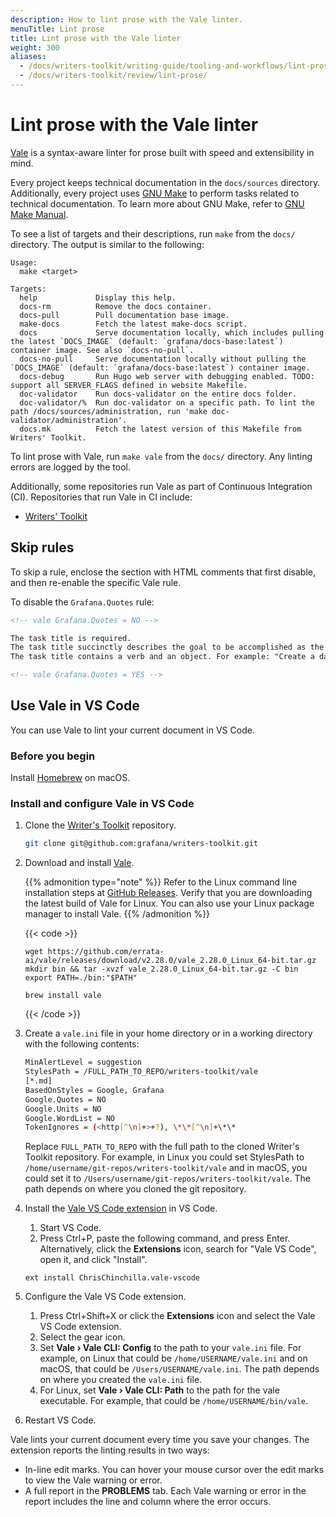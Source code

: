 ```yaml
---
description: How to lint prose with the Vale linter.
menuTitle: Lint prose
title: Lint prose with the Vale linter
weight: 300
aliases:
  - /docs/writers-toolkit/writing-guide/tooling-and-workflows/lint-prose/
  - /docs/writers-toolkit/review/lint-prose/
---
```


# Lint prose with the Vale linter

[Vale](https://github.com/errata-ai/vale) is a syntax-aware linter for prose built with speed and extensibility in mind.

Every project keeps technical documentation in the `docs/sources` directory.
Additionally, every project uses [GNU Make](https://www.gnu.org/software/make/) to perform tasks related to technical documentation.
To learn more about GNU Make, refer to [GNU Make Manual](https://www.gnu.org/software/make/manual/).

To see a list of targets and their descriptions, run `make` from the `docs/` directory.
The output is similar to the following:

```console
Usage:
  make <target>

Targets:
  help             Display this help.
  docs-rm          Remove the docs container.
  docs-pull        Pull documentation base image.
  make-docs        Fetch the latest make-docs script.
  docs             Serve documentation locally, which includes pulling the latest `DOCS_IMAGE` (default: `grafana/docs-base:latest`) container image. See also `docs-no-pull`.
  docs-no-pull     Serve documentation locally without pulling the `DOCS_IMAGE` (default: `grafana/docs-base:latest`) container image.
  docs-debug       Run Hugo web server with debugging enabled. TODO: support all SERVER_FLAGS defined in website Makefile.
  doc-validator    Run docs-validator on the entire docs folder.
  doc-validator/%  Run doc-validator on a specific path. To lint the path /docs/sources/administration, run 'make doc-validator/administration'.
  docs.mk          Fetch the latest version of this Makefile from Writers' Toolkit.
```

To lint prose with Vale, run `make vale` from the `docs/` directory.
Any linting errors are logged by the tool.

Additionally, some repositories run Vale as part of Continuous Integration (CI).
Repositories that run Vale in CI include:

- [Writers' Toolkit](https://github.com/grafana/writers-toolkit)

## Skip rules

To skip a rule, enclose the section with HTML comments that first disable, and then re-enable the specific Vale rule.

To disable the `Grafana.Quotes` rule:

```markdown
<!-- vale Grafana.Quotes = NO -->

The task title is required.
The task title succinctly describes the goal to be accomplished as the result of following the instruction.
The task title contains a verb and an object. For example: "Create a dashboard".

<!-- vale Grafana.Quotes = YES -->
```

## Use Vale in VS Code

You can use Vale to lint your current document in VS Code.

### Before you begin

Install [Homebrew](https://brew.sh/) on macOS.

### Install and configure Vale in VS Code

1. Clone the [Writer's Toolkit](https://github.com/grafana/writers-toolkit/) repository.

   ```bash
   git clone git@github.com:grafana/writers-toolkit.git
   ```

1. Download and install [Vale](https://vale.sh/docs/vale-cli/installation/).

   {{% admonition type="note" %}}
   Refer to the Linux command line installation steps at [GitHub Releases](https://vale.sh/docs/vale-cli/installation/#github-releases). Verify that you are downloading the latest build of Vale for Linux.
   You can also use your Linux package manager to install Vale.
   {{% /admonition %}}

   {{< code >}}

   ```linux
   wget https://github.com/errata-ai/vale/releases/download/v2.28.0/vale_2.28.0_Linux_64-bit.tar.gz
   mkdir bin && tar -xvzf vale_2.28.0_Linux_64-bit.tar.gz -C bin
   export PATH=./bin:"$PATH"
   ```

   ```macos
   brew install vale
   ```

   {{< /code >}}

1. Create a `vale.ini` file in your home directory or in a working directory with the following contents:

   ```bash
   MinAlertLevel = suggestion
   StylesPath = /FULL_PATH_TO_REPO/writers-toolkit/vale
   [*.md]
   BasedOnStyles = Google, Grafana
   Google.Quotes = NO
   Google.Units = NO
   Google.WordList = NO
   TokenIgnores = (<http[^\n]+>+?), \*\*[^\n]+\*\*
   ```

   Replace `FULL_PATH_TO_REPO` with the full path to the cloned Writer's Toolkit repository. For example, in Linux you could set StylesPath to `/home/username/git-repos/writers-toolkit/vale` and in macOS, you could set it to `/Users/username/git-repos/writers-toolkit/vale`. The path depends on where you cloned the git repository.

1. Install the [Vale VS Code extension](https://marketplace.visualstudio.com/items?itemName=chrischinchilla.vale-vscode) in VS Code.

   1. Start VS Code.
   1. Press Ctrl+P, paste the following command, and press Enter. Alternatively, click the **Extensions** icon, search for "Vale VS Code", open it, and click "Install".

   ```
   ext install ChrisChinchilla.vale-vscode
   ```

1. Configure the Vale VS Code extension.

   1. Press Ctrl+Shift+X or click the **Extensions** icon and select the Vale VS Code extension.
   1. Select the gear icon.
   1. Set **Vale › Vale CLI: Config** to the path to your `vale.ini` file. For example, on Linux that could be `/home/USERNAME/vale.ini` and on macOS, that could be `/Users/USERNAME/vale.ini`. The path depends on where you created the `vale.ini` file.
   1. For Linux, set **Vale › Vale CLI: Path** to the path for the vale executable. For example, that could be `/home/USERNAME/bin/vale`.

1. Restart VS Code.

Vale lints your current document every time you save your changes. The extension reports the linting results in two ways:

- In-line edit marks. You can hover your mouse cursor over the edit marks to view the Vale warning or error.
- A full report in the **PROBLEMS** tab. Each Vale warning or error in the report includes the line and column where the error occurs.

